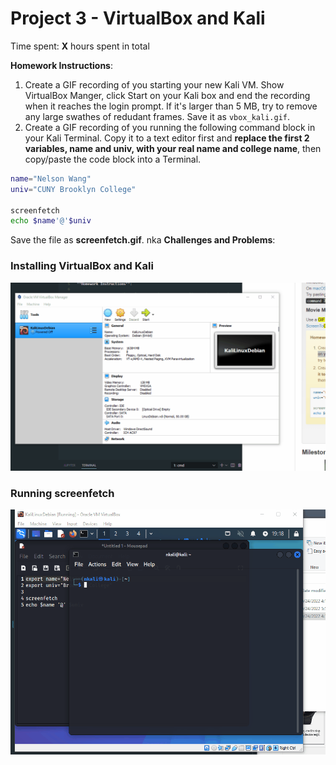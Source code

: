 # Project 3 - VirtualBox and Kali

Time spent: **X** hours spent in total

**Homework Instructions**: 

1. Create a GIF recording of you starting your new Kali VM. Show VirtualBox Manger, click Start on your Kali box and end the recording when it reaches the login prompt. If it's larger than 5 MB, try to remove any large swathes of redudant frames. Save it as `vbox_kali.gif`.
2. Create a GIF recording of you running the following command block in your Kali Terminal. Copy it to a text editor first and **replace the first 2 variables, name and univ, with your real name and college name**, then copy/paste the code block into a Terminal. 

```bash
name="Nelson Wang"
univ="CUNY Brooklyn College"

screenfetch
echo $name'@'$univ
```

Save the file as **screenfetch.gif**.
nka
**Challenges and Problems**: 

### Installing VirtualBox and Kali

<img src="vbox_kali.gif" alt="Virtualbox Installation">
 
### Running screenfetch

<img src="screenfetch.gif" alt="Running screenfetch">